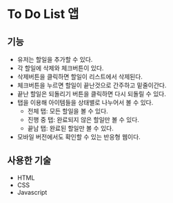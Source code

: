# To Do List 앱

## 기능
- 유저는 할일을 추가할 수 있다.
- 각 할일에 삭제와 체크버튼이 있다.
- 삭제버튼을 클릭하면 할일이 리스트에서 삭제된다.
- 체크버튼을 누르면 할일이 끝난것으로 간주하고 밑줄이간다.
- 끝난 할일은 되돌리기 버튼을 클릭하면 다시 되돌릴 수 있다.
- 탭을 이용해 아이템들을 상태별로 나누어서 볼 수 있다.
    - 전체 탭: 모든 할일을 볼 수 있다.
    - 진행 중 탭: 완료되지 않은 할일만 볼 수 있다.
    - 끝남 탭: 완료된 할일만 볼 수 있다.
- 모바일 버전에서도 확인할 수 있는 반응형 웹이다.

## 사용한 기술
- HTML
- CSS
- Javascript